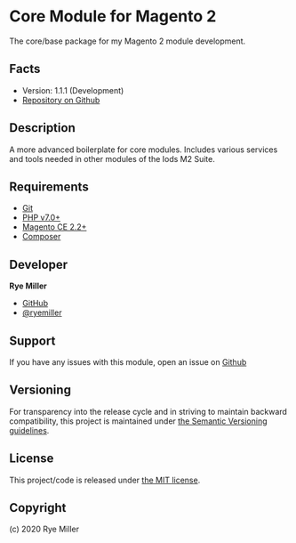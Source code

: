 Core Module for Magento 2
=========================

The core/base package for my Magento 2 module development.


Facts
-----

 * Version: 1.1.1 (Development)
 * [Repository on Github](https://github.com/iods/magento2-core)


Description
-----------

A more advanced boilerplate for core modules. Includes various services and
tools needed in other modules of the Iods M2 Suite.


Requirements
------------

 * [Git](http://git-scm.com)
 * [PHP v7.0+](http://php.net)
 * [Magento CE 2.2+](http://magento.com)
 * [Composer](http://getcomposer.org)


Developer
---------

**Rye Miller**

 * [GitHub](http://github.com/iods/)
 * [@ryemiller](https://twitter.com/ryemiller)


Support
-------

If you have any issues with this module, open an issue on [Github](https://github.com/iods/magento2-core/issues)


Versioning
----------

For transparency into the release cycle and in striving to maintain backward compatibility, this project is
maintained under [the Semantic Versioning guidelines](http://semver.org/).


License
-------

This project/code is released under [the MIT license](https://github.com/iods/magento2-bones/LICENSE).


Copyright
---------

(c) 2020 Rye Miller
